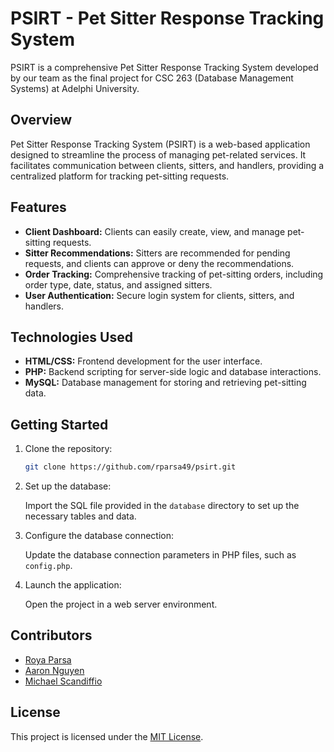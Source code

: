 # PSIRT - Pet Sitter Response Tracking System

PSIRT is a comprehensive Pet Sitter Response Tracking System developed by our team as the final project for CSC 263 (Database Management Systems) at Adelphi University.

## Overview

Pet Sitter Response Tracking System (PSIRT) is a web-based application designed to streamline the process of managing pet-related services. It facilitates communication between clients, sitters, and handlers, providing a centralized platform for tracking pet-sitting requests.

## Features

- **Client Dashboard:** Clients can easily create, view, and manage pet-sitting requests.
- **Sitter Recommendations:** Sitters are recommended for pending requests, and clients can approve or deny the recommendations.
- **Order Tracking:** Comprehensive tracking of pet-sitting orders, including order type, date, status, and assigned sitters.
- **User Authentication:** Secure login system for clients, sitters, and handlers.

## Technologies Used

- **HTML/CSS:** Frontend development for the user interface.
- **PHP:** Backend scripting for server-side logic and database interactions.
- **MySQL:** Database management for storing and retrieving pet-sitting data.

## Getting Started

1. Clone the repository:

   ```bash
   git clone https://github.com/rparsa49/psirt.git
   ```

2. Set up the database:

   Import the SQL file provided in the `database` directory to set up the necessary tables and data.

3. Configure the database connection:

   Update the database connection parameters in PHP files, such as `config.php`.

4. Launch the application:

   Open the project in a web server environment.

## Contributors

- [Roya Parsa](https://github.com/rparsa49)
- [Aaron Nguyen](https://github.com/ilikemahmilk)
- [Michael Scandiffio](https://github.com/MichaelScan27)

## License

This project is licensed under the [MIT License](LICENSE).